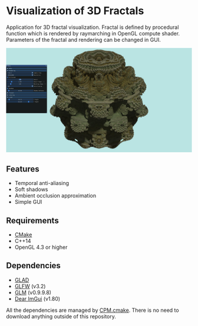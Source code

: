 # Visualization of 3D Fractals
Application for 3D fractal visualization. Fractal is defined by procedural function which is rendered by raymarching in OpenGL compute shader. Parameters of the fractal and rendering can be changed in GUI.

![Screenshot](https://github.com/d3nis5/3D-Fractals/blob/main/screenshot.jpg)

## Features
- Temporal anti-aliasing
- Soft shadows
- Ambient occlusion approximation
- Simple GUI

## Requirements
- [CMake](https://cmake.org/)
- C++14
- OpenGL 4.3 or higher

## Dependencies
- [GLAD](https://github.com/Dav1dde/glad)
- [GLFW](https://github.com/glfw/glfw) (v3.2)
- [GLM](https://github.com/g-truc/glm) (v0.9.9.8)
- [Dear ImGui](https://github.com/ocornut/imgui) (v1.80)

All the dependencies are managed by [CPM.cmake](https://github.com/cpm-cmake/CPM.cmake). There is no need to download anything outside of this repository.
